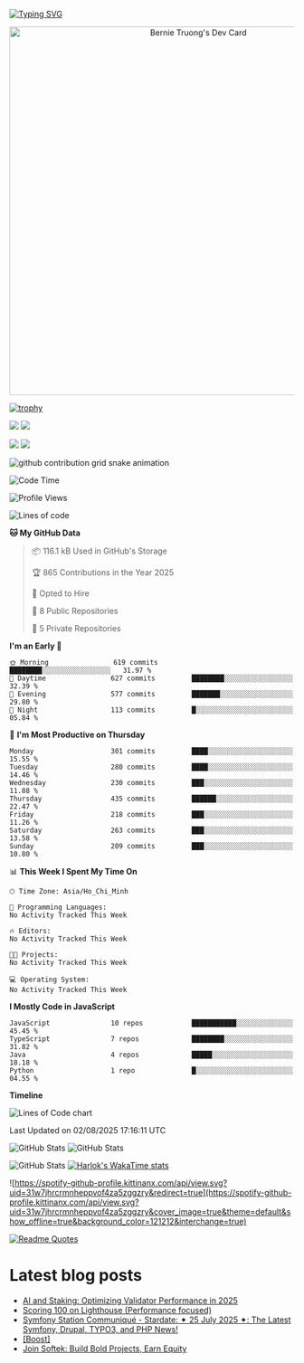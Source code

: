 [![Typing SVG](https://readme-typing-svg.demolab.com?font=Fira+Code&pause=1000&color=F37022&center=true&vCenter=true&random=true&width=435&lines=A+Senior+Student+at+FPT+University;A+Member+of+Japanese+Software+Club;A+Passionate+and+Curiosity+Developer)](https://git.io/typing-svg)

<div align="center">
   <a href="https://app.daily.dev/bernietruong">
      <img src="./devcard.png" width="652" alt="Bernie Truong's Dev Card"/>
   </a>
</div>

[![trophy](https://github-profile-trophy.vercel.app/?username=i-am-truong&theme=buddhism)](https://github.com/ryo-ma/github-profile-trophy)

![](https://raw.githubusercontent.com/i-am-truong/i-am-truong/master/generated/languages.svg#gh-dark-mode-only)
![](https://raw.githubusercontent.com/i-am-truong/i-am-truong/master/generated/overview.svg#gh-dark-mode-only)

![](https://raw.githubusercontent.com/i-am-truong/i-am-truong/master/generated/overview.svg#gh-light-mode-only)
![](https://raw.githubusercontent.com/i-am-truong/i-am-truong/master/generated/languages.svg#gh-light-mode-only)

<picture>
  <source
    media="(prefers-color-scheme: dark)"
    srcset="https://raw.githubusercontent.com/i-am-truong/i-am-truong/output/github-contribution-grid-snake-dark.svg"
  />
  <source
    media="(prefers-color-scheme: light)"
    srcset="https://raw.githubusercontent.com/i-am-truong/i-am-truong/output/github-contribution-grid-snake.svg"
  />
  <img
    alt="github contribution grid snake animation"
    src="https://raw.githubusercontent.com/i-am-truong/i-am-truong/output/github-contribution-grid-snake.svg"
  />
</picture>

<!--START_SECTION:waka-->
![Code Time](http://img.shields.io/badge/Code%20Time-14%20hrs%2031%20mins-blue)

![Profile Views](http://img.shields.io/badge/Profile%20Views-627-blue)

![Lines of code](https://img.shields.io/badge/From%20Hello%20World%20I%27ve%20Written-568.5%20thousand%20lines%20of%20code-blue)

**🐱 My GitHub Data** 

> 📦 116.1 kB Used in GitHub's Storage 
 > 
> 🏆 865 Contributions in the Year 2025
 > 
> 💼 Opted to Hire
 > 
> 📜 8 Public Repositories 
 > 
> 🔑 5 Private Repositories 
 > 
**I'm an Early 🐤** 

```text
🌞 Morning                619 commits         ████████░░░░░░░░░░░░░░░░░   31.97 % 
🌆 Daytime                627 commits         ████████░░░░░░░░░░░░░░░░░   32.39 % 
🌃 Evening                577 commits         ███████░░░░░░░░░░░░░░░░░░   29.80 % 
🌙 Night                  113 commits         █░░░░░░░░░░░░░░░░░░░░░░░░   05.84 % 
```
📅 **I'm Most Productive on Thursday** 

```text
Monday                   301 commits         ████░░░░░░░░░░░░░░░░░░░░░   15.55 % 
Tuesday                  280 commits         ████░░░░░░░░░░░░░░░░░░░░░   14.46 % 
Wednesday                230 commits         ███░░░░░░░░░░░░░░░░░░░░░░   11.88 % 
Thursday                 435 commits         ██████░░░░░░░░░░░░░░░░░░░   22.47 % 
Friday                   218 commits         ███░░░░░░░░░░░░░░░░░░░░░░   11.26 % 
Saturday                 263 commits         ███░░░░░░░░░░░░░░░░░░░░░░   13.58 % 
Sunday                   209 commits         ███░░░░░░░░░░░░░░░░░░░░░░   10.80 % 
```


📊 **This Week I Spent My Time On** 

```text
🕑︎ Time Zone: Asia/Ho_Chi_Minh

💬 Programming Languages: 
No Activity Tracked This Week

🔥 Editors: 
No Activity Tracked This Week

🐱‍💻 Projects: 
No Activity Tracked This Week

💻 Operating System: 
No Activity Tracked This Week
```

**I Mostly Code in JavaScript** 

```text
JavaScript               10 repos            ███████████░░░░░░░░░░░░░░   45.45 % 
TypeScript               7 repos             ████████░░░░░░░░░░░░░░░░░   31.82 % 
Java                     4 repos             █████░░░░░░░░░░░░░░░░░░░░   18.18 % 
Python                   1 repo              █░░░░░░░░░░░░░░░░░░░░░░░░   04.55 % 
```



**Timeline**

![Lines of Code chart](https://raw.githubusercontent.com/i-am-truong/i-am-truong/master/assets/bar_graph.png)


 Last Updated on 02/08/2025 17:16:11 UTC
<!--END_SECTION:waka-->

![GitHub Stats](https://github-readme-stats.vercel.app/api?username=i-am-truong&show=reviews,discussions_started,discussions_answered,prs_merged,prs_merged_percentage&theme=ambient_gradient&rank_icon=percentile&show_icons=true&include_all_commits=true&hide_border=true&count_private=true)
![GitHub Stats](https://streak-stats.demolab.com?user=i-am-truong&theme=ambient_gradient&hide_border=true)

![GitHub Stats](https://github-readme-stats.vercel.app/api/top-langs/?username=i-am-truong&theme=ambient_gradient&show_icons=true&hide_border=true&layout=compact)
[![Harlok's WakaTime stats](https://github-readme-stats.vercel.app/api/wakatime?username=iamtruong&theme=ambient_gradient&layout=compact&custom_title=Bernie%20Truong's%20WakaTime%20Stats)](https://github.com/anuraghazra/github-readme-stats)

![https://spotify-github-profile.kittinanx.com/api/view.svg?uid=31w7jhrcrmnheppvof4za5zggzry&redirect=true](https://spotify-github-profile.kittinanx.com/api/view.svg?uid=31w7jhrcrmnheppvof4za5zggzry&cover_image=true&theme=default&show_offline=true&background_color=121212&interchange=true)

[![Readme Quotes](https://quotes-github-readme.vercel.app/api?type=horizontal&theme=github_blue)](https://github.com/piyushsuthar/github-readme-quotes)


# Latest blog posts
<!-- BLOG-POST-LIST:START -->
- [AI and Staking: Optimizing Validator Performance in 2025](https://dev.to/defidiver21/ai-and-staking-optimizing-validator-performance-in-2025-2gk9)
- [Scoring 100 on Lighthouse &lpar;Performance focused&rpar;](https://dev.to/manujdixit/scoring-100-on-lighthouse-performance-focused-2ahb)
- [Symfony Station Communiqué - Stardate: ✦ 25 July 2025 ✦: The Latest Symfony, Drupal, TYPO3, and PHP News!](https://dev.to/reubenwalker64/symfony-station-communique-stardate-25-july-2025-the-latest-symfony-drupal-typo3-and-php-1i0m)
- [[Boost]](https://dev.to/dipti_m_2e7ba36c478d1a48a/-452l)
- [Join Softek: Build Bold Projects, Earn Equity](https://dev.to/softek/join-softek-build-bold-projects-earn-equity-9kh)
<!-- BLOG-POST-LIST:END -->

<!-- START gadpp -->
